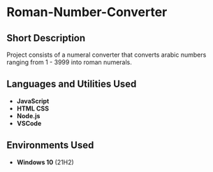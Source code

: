 # Roman-Number-Converter
<h2>Short Description</h2>
Project consists of a numeral converter that converts arabic numbers ranging from 1 - 3999 into roman numerals.
<br />


<h2>Languages and Utilities Used</h2>

- <b>JavaScript</b>
- <b>HTML CSS</b>
- <b>Node.js</b>
- <b>VSCode</b>


<h2>Environments Used </h2>

- <b>Windows 10</b> (21H2)
